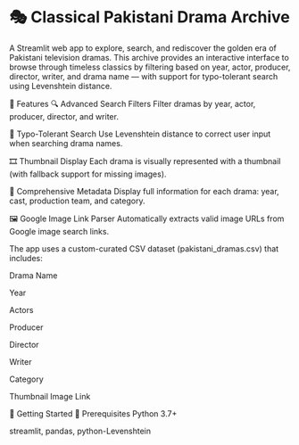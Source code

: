 
# 🎭 Classical Pakistani Drama Archive
A Streamlit web app to explore, search, and rediscover the golden era of Pakistani television dramas. This archive provides an interactive interface to browse through timeless classics by filtering based on year, actor, producer, director, writer, and drama name — with support for typo-tolerant search using Levenshtein distance.

📌 Features
🔍 Advanced Search Filters
Filter dramas by year, actor, producer, director, and writer.

🧠 Typo-Tolerant Search
Use Levenshtein distance to correct user input when searching drama names.

🎞️ Thumbnail Display
Each drama is visually represented with a thumbnail (with fallback support for missing images).

📅 Comprehensive Metadata
Display full information for each drama: year, cast, production team, and category.

🖼️ Google Image Link Parser
Automatically extracts valid image URLs from Google image search links.



The app uses a custom-curated CSV dataset (pakistani_dramas.csv) that includes:

Drama Name

Year

Actors

Producer

Director

Writer

Category

Thumbnail Image Link



🚀 Getting Started
🔧 Prerequisites
Python 3.7+

streamlit, pandas, python-Levenshtein
